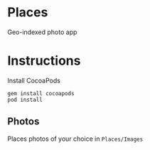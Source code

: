 # Places

Geo-indexed photo app

# Instructions

Install CocoaPods

    gem install cocoapods
    pod install

## Photos

Places photos of your choice in `Places/Images`
